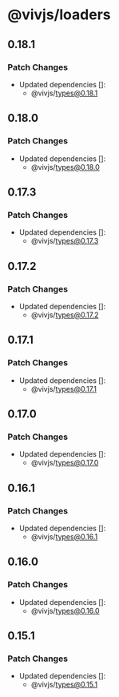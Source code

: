 # @vivjs/loaders

## 0.18.1

### Patch Changes

- Updated dependencies []:
  - @vivjs/types@0.18.1

## 0.18.0

### Patch Changes

- Updated dependencies []:
  - @vivjs/types@0.18.0

## 0.17.3

### Patch Changes

- Updated dependencies []:
  - @vivjs/types@0.17.3

## 0.17.2

### Patch Changes

- Updated dependencies []:
  - @vivjs/types@0.17.2

## 0.17.1

### Patch Changes

- Updated dependencies []:
  - @vivjs/types@0.17.1

## 0.17.0

### Patch Changes

- Updated dependencies []:
  - @vivjs/types@0.17.0

## 0.16.1

### Patch Changes

- Updated dependencies []:
  - @vivjs/types@0.16.1

## 0.16.0

### Patch Changes

- Updated dependencies []:
  - @vivjs/types@0.16.0

## 0.15.1

### Patch Changes

- Updated dependencies []:
  - @vivjs/types@0.15.1
